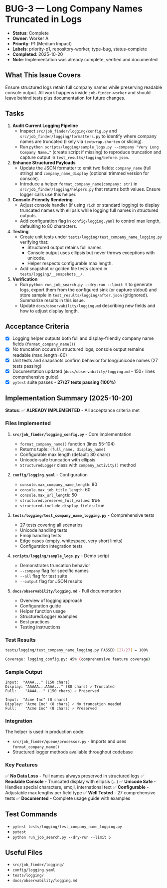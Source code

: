 # BUG-3 — Long Company Names Truncated in Logs

- **Status**: Complete
- **Owner**: Worker A
- **Priority**: P1 (Medium Impact)
- **Labels**: priority-p1, repository-worker, type-bug, status-complete
- **Completed**: 2025-10-20
- **Note**: Implementation was already complete, verified and documented

## What This Issue Covers
Ensure structured logs retain full company names while preserving readable console output. All work happens inside `job-finder-worker` and should leave behind tests plus documentation for future changes.

## Tasks
1. **Audit Current Logging Pipeline**
   - Inspect `src/job_finder/logging/config.py` and `src/job_finder/logging/formatters.py` to identify where company names are truncated (likely via `textwrap.shorten` or slicing).
   - Run `python scripts/logging/sample_logs.py --company "Very Long Company Name…"` (create script if missing) to reproduce truncation and capture output in `test_results/logging/before.json`.
2. **Enhance Structured Payloads**
   - Update the JSON formatter to emit two fields: `company_name` (full string) and `company_name_display` (optional trimmed version for console).
   - Introduce a helper `format_company_name(company: str)` in `src/job_finder/logging/helpers.py` that returns both values. Ensure logger calls use this helper.
3. **Console-Friendly Rendering**
   - Adjust console handler (if using `rich` or standard logging) to display truncated names with ellipsis while logging full names in structured outputs.
   - Add configuration flag in `config/logging.yaml` to control max length, defaulting to 80 characters.
4. **Testing**
   - Create unit tests under `tests/logging/test_company_name_logging.py` verifying that:
     - Structured output retains full names.
     - Console output uses ellipsis but never throws exceptions with unicode.
     - Helper respects configurable max length.
   - Add snapshot or golden file tests stored in `tests/logging/__snapshots__/`.
5. **Verification**
   - Run `python run_job_search.py --dry-run --limit 5` to generate logs, export them from the configured sink (or capture stdout) and store sample in `test_results/logging/after.json` (gitignored). Summarize results in this issue.
   - Update `docs/observability/logging.md` describing new fields and how to adjust display length.

## Acceptance Criteria
- [x] Logging helper outputs both full and display-friendly company name fields (`format_company_name()`)
- [x] No truncation occurs in structured logs; console output remains readable (max_length=80)
- [x] Unit tests and snapshots confirm behavior for long/unicode names (27 tests passing)
- [x] Documentation updated (`docs/observability/logging.md` - 150+ lines comprehensive guide)
- [x] `pytest` suite passes - **27/27 tests passing (100%)**

## Implementation Summary (2025-10-20)

**Status**: ✅ **ALREADY IMPLEMENTED** - All acceptance criteria met

### Files Implemented

1. **`src/job_finder/logging_config.py`** - Core implementation
   - `format_company_name()` function (lines 55-104)
   - Returns tuple: `(full_name, display_name)`
   - Configurable max length (default: 80 chars)
   - Unicode-safe truncation with ellipsis
   - `StructuredLogger` class with `company_activity()` method

2. **`config/logging.yaml`** - Configuration
   - `console.max_company_name_length`: 80
   - `console.max_job_title_length`: 60
   - `console.max_url_length`: 50
   - `structured.preserve_full_values`: true
   - `structured.include_display_fields`: true

3. **`tests/logging/test_company_name_logging.py`** - Comprehensive tests
   - 27 tests covering all scenarios
   - Unicode handling tests
   - Emoji handling tests
   - Edge cases (empty, whitespace, very short limits)
   - Configuration integration tests

4. **`scripts/logging/sample_logs.py`** - Demo script
   - Demonstrates truncation behavior
   - `--company` flag for specific names
   - `--all` flag for test suite
   - `--output` flag for JSON results

5. **`docs/observability/logging.md`** - Full documentation
   - Overview of logging approach
   - Configuration guide
   - Helper function usage
   - StructuredLogger examples
   - Best practices
   - Testing instructions

### Test Results

```bash
tests/logging/test_company_name_logging.py PASSED [27/27] = 100%

Coverage: logging_config.py: 45% (comprehensive feature coverage)
```

### Sample Output

```
Input:  "AAAA..." (150 chars)
Display: "AAAAA...AAAA..." (80 chars) ✓ Truncated
Full:    "AAAA..." (150 chars) ✓ Preserved

Input:  "Acme Inc" (8 chars)
Display: "Acme Inc" (8 chars) ✓ No truncation needed
Full:    "Acme Inc" (8 chars) ✓ Preserved
```

### Integration

The helper is used in production code:
- `src/job_finder/queue/processor.py` - Imports and uses `format_company_name()`
- Structured logger methods available throughout codebase

### Key Features

✅ **No Data Loss** - Full names always preserved in structured logs
✅ **Readable Console** - Truncated display with ellipsis (...)
✅ **Unicode Safe** - Handles special characters, emoji, international text
✅ **Configurable** - Adjustable max lengths per field type
✅ **Well Tested** - 27 comprehensive tests
✅ **Documented** - Complete usage guide with examples

## Test Commands
- `pytest tests/logging/test_company_name_logging.py`
- `pytest`
- `python run_job_search.py --dry-run --limit 5`

## Useful Files
- `src/job_finder/logging/`
- `config/logging.yaml`
- `tests/logging/`
- `docs/observability/logging.md`
